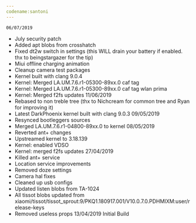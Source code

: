 ```yaml
---
codename:santoni
---
```

    06/07/2019
* July security patch
* Added apt blobs from crosshatch
* Fixed dt2w switch in settings (this WILL drain your battery if enabled. thx to beingstargazer for the tip)
* Miui offline charging animation
* Cleanup camera test packages
* Kernel built with clang 9.0.4
* Kernel: Merged LA.UM.7.6.r1-05300-89xx.0 caf tag
* Kernel: Merged LA.UM.7.6.r1-05300-89xx.0 caf tag wlan prima
* Kernel: Merged f2fs updates
    11/06/2019
* Rebased to non treble tree (thx to Nichcream for common tree and Ryan for improving it)
* Latest DarkPhoenix kernel built with clang 9.0.3
    09/05/2019
* Resynced bootleggers sources
* Merged LA.UM.7.6.r1-04800-89xx.0 to kernel
    08/05/2019
* Reverted ant+ changes
* Upstreamed kernel to 3.18.139
* Kernel: enabled VDSO
* Kernel: merged f2fs updates
    27/04/2019
* Killed ant+ service
* Location service improvements
* Removed doze settings
* Camera hal fixes
* Cleaned up usb configs
* Updated listen blobs from TA-1024
* All tissot blobs updated from xiaomi/tissot/tissot_sprout:9/PKQ1.180917.001/V10.0.7.0.PDHMIXM:user/release-keys
* Removed useless props
    13/04/2019
Initial Build